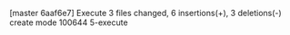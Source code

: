 [master 6aaf6e7] Execute
 3 files changed, 6 insertions(+), 3 deletions(-)
 create mode 100644 5-execute
